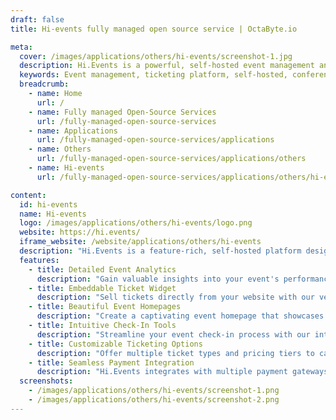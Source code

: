 ```yaml
---
draft: false
title: Hi-events fully managed open source service | OctaByte.io

meta:
  cover: /images/applications/others/hi-events/screenshot-1.jpg
  description: Hi.Events is a powerful, self-hosted event management and ticketing solution that empowers you to create, manage, and sell tickets for events of all sizes. From conferences to club nights, streamline your event operations with ease.
  keywords: Event management, ticketing platform, self-hosted, conference management, ticket sales, event check-in, event analytics, embeddable ticket widget, event homepage, event organization
  breadcrumb:
    - name: Home
      url: /
    - name: Fully managed Open-Source Services
      url: /fully-managed-open-source-services
    - name: Applications
      url: /fully-managed-open-source-services/applications
    - name: Others
      url: /fully-managed-open-source-services/applications/others
    - name: Hi-events
      url: /fully-managed-open-source-services/applications/others/hi-events

content:
  id: hi-events
  name: Hi-events
  logo: /images/applications/others/hi-events/logo.png
  website: https://hi.events/
  iframe_website: /website/applications/others/hi-events
  description: "Hi.Events is a feature-rich, self-hosted platform designed to simplify the process of managing and selling tickets for events of any size. Whether you're organizing a large conference, a concert, or a local meetup, Hi.Events offers an all-in-one solution to manage event registrations, ticket sales, and attendee experiences seamlessly. With robust features like detailed analytics, embeddable widgets, and beautiful event homepages, Hi.Events ensures that your event runs smoothly and that your attendees have an unforgettable experience. The intuitive check-in tools further streamline operations, allowing you to focus on what truly matters: delivering a successful event."
  features:
    - title: Detailed Event Analytics
      description: "Gain valuable insights into your event's performance with detailed analytics. Track ticket sales, tax, service fees, revenue, and more to make informed decisions and improve future events."
    - title: Embeddable Ticket Widget
      description: "Sell tickets directly from your website with our versatile widget, seamlessly integrating ticket sales for a smooth customer purchase experience."
    - title: Beautiful Event Homepages
      description: "Create a captivating event homepage that showcases your event in the best light. Our platform offers a variety of customization options to help you create a stunning first impression."
    - title: Intuitive Check-In Tools
      description: "Streamline your event check-in process with our intuitive tools. Ensure a quick and efficient entry for attendees, reducing wait times and improving the overall event experience."
    - title: Customizable Ticketing Options
      description: "Offer multiple ticket types and pricing tiers to cater to different attendee needs. With customizable ticketing options, you can provide a variety of packages, from early bird specials to VIP access."
    - title: Seamless Payment Integration
      description: "Hi.Events integrates with multiple payment gateways, ensuring that you can accept payments from attendees worldwide. The platform supports credit card transactions, PayPal, and other popular methods for easy payment processing."
  screenshots:
    - /images/applications/others/hi-events/screenshot-1.png
    - /images/applications/others/hi-events/screenshot-2.png
---
```

